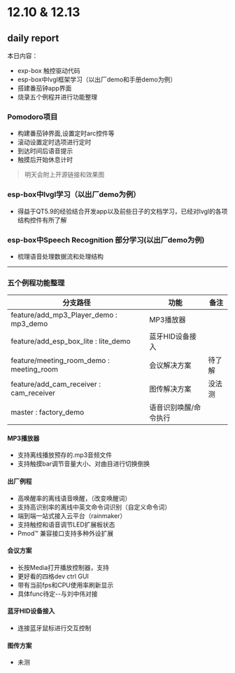 # 12.10 & 12.13

## daily report
本日内容：
- exp-box 触控驱动代码
- esp-box中lvgl框架学习（以出厂demo和手册demo为例）
- 搭建番茄钟app界面
- 烧录五个例程并进行功能整理

### Pomodoro项目
- 构建番茄钟界面,设置定时arc控件等
- 滚动设置定时选项进行定时
- 到达时间后语音提示
- 触摸后开始休息计时
>明天会附上开源链接和效果图


### esp-box中lvgl学习（以出厂demo为例）
- 得益于QT5.9的经验结合开发app以及前些日子的文档学习，已经对lvgl的各项结构控件有所了解

### esp-box中Speech Recognition 部分学习(以出厂demo为例)
- 梳理语音处理数据流和处理结构
---
### 五个例程功能整理
| 分支路径 | 功能 | 备注 |
| ------ | ------ | ------ |
| feature/add_mp3_Player_demo : mp3_demo | MP3播放器 |  |
| feature/add_esp_box_lite : lite_demo | 蓝牙HID设备接入 |  |
| feature/meeting_room_demo : meeting_room | 会议解决方案 | 待了解 |
| feature/add_cam_receiver : cam_receiver | 图传解决方案 | 没法测 |
| master : factory_demo | 语音识别唤醒/命令执行 |  |

#### MP3播放器
- 支持离线播放预存的.mp3音频文件
- 支持触摸bar调节音量大小、对曲目进行切换倒换 

#### 出厂例程
- 高唤醒率的离线语音唤醒，（改变唤醒词）
- 支持高识别率的离线中英文命令词识别（自定义命令词）
- 端到端一站式接入云平台（rainmaker）
- 支持触控和语音调节LED扩展板状态
- Pmod™ 兼容接口支持多种外设扩展

#### 会议方案
- 长按Media打开播放控制器，支持
- 更好看的四格dev ctrl GUI
- 带有当前fps和CPU使用率刷新显示
- 具体func待定--与刘中伟对接

#### 蓝牙HID设备接入
- 连接蓝牙鼠标进行交互控制

#### 图传方案
- 未测